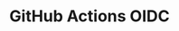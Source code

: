 ---
title: GitHub Actions OIDC
allowTitleToDifferFromFilename: true
shortTitle: OIDC
intro: 'Use the REST API to interact with JWTs for OIDC subject claims in {% data variables.product.prodname_actions %}.'
topics:
  - API
versions:
  fpt: '*'
  ghec: '*'
  ghes: '>=3.7'
---